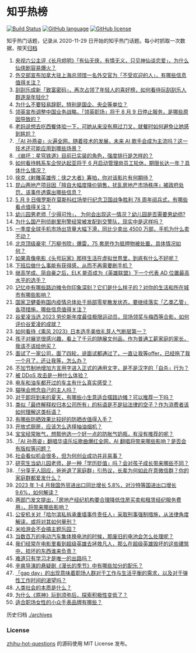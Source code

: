 # 知乎热榜
[![Build Status](https://github.com/ToWeLong/zhihu-hot-questions/workflows/CI/badge.svg)](https://github.com/ToWeLong/zhihu-hot-questions/actions)
[![GitHub language](https://img.shields.io/badge/language-golang-orange.svg)](https://golang.org/)
[![GitHub license](https://img.shields.io/github/license/ToWeLong/zhihu-hot-questions)](https://github.com/ToWeLong/zhihu-hot-questions/blob/main/LICENSE)

知乎热门话题，记录从 2020-11-29 日开始的知乎热门话题。每小时抓取一次数据，按天[归档](./archives)

<!-- BEGIN -->

1. [央视六公主评《长月烬明》「有仙无侠，有情无义，只见神仙谈恋爱」，为什么仙侠剧容易爆火？](https://www.zhihu.com/question/599658769)
1. [外交部宣布加拿大驻上海总领馆一名外交官为「不受欢迎的人」，有哪些信息值得关注？](https://www.zhihu.com/question/599922252)
1. [刮刮乐成新「致富密码」，再次占领了年轻人的喜好榜，如何看待玩刮刮乐人群逐渐年轻化?](https://www.zhihu.com/question/599396026)
1. [为什么不要轻易辞职，特别是国企、央企等单位？](https://www.zhihu.com/question/335344402)
1. [领英宣布调整中国业务战略，「领英职场」将于 8 月 9 日停止服务，是哪些原因导致的？](https://www.zhihu.com/question/599911792)
1. [老妈说想去吃西餐体验一下，可她从来没有用过刀叉，就餐时如何避免让她感到尴尬？](https://www.zhihu.com/question/587590960)
1. [「AI 孙燕姿」火遍全网，随着技术的发展，未来 AI 歌手会成为主流吗？这一技术还可能应用到哪些场景？](https://www.zhihu.com/question/599898172)
1. [《崩坏：星穹铁道》目前已实装的角色，强度排行是怎样的？](https://www.zhihu.com/question/598251772)
1. [如何看待韩系车企悦达起亚将于 6 月启动管理岗员工轮休，期限长达一年？具体什么情况？](https://www.zhihu.com/question/599750968)
1. [徐克《射雕英雄传：侠之大者》筹拍，你对该影片有何期待？](https://www.zhihu.com/question/597889816)
1. [昆山两地产项目因「擅自大幅度降价销售，扰乱房地产市场秩序」被政府处罚，该事件透露出哪些信息？](https://www.zhihu.com/question/599712974)
1. [5 月 9 日俄罗斯在莫斯科红场举行纪念卫国战争胜利 78 周年阅兵式，有哪些看点值得关注？](https://www.zhihu.com/question/599725798)
1. [幼儿园男老师「少得可怜」， 为何会出现这一情况？幼儿园是否需要男幼师?](https://www.zhihu.com/question/599846930)
1. [为什么国产刑侦剧里刑警经常被发配到交警队，现实中是这样吗？](https://www.zhihu.com/question/599216611)
1. [一季度全球手机市场出货量大幅下滑，同比少卖出 4500 万部，手机为什么卖不动？](https://www.zhihu.com/question/599616007)
1. [北京顶级豪宅「万柳书院」爆雷，75 套房作为抵押物被处置，具体情况如何？](https://www.zhihu.com/question/599898282)
1. [如果真像电影《头号玩家》那样生活在虚拟世界里，到底有什么不好呢？](https://www.zhihu.com/question/497548903)
1. [下班后做什么事能有获得感，从而不再需要刷手机？](https://www.zhihu.com/question/599548426)
1. [继高学成、简自豪之后，ELK 能否成为《英雄联盟》下一个代表 AD 位置最高水平的选手？](https://www.zhihu.com/question/599017298)
1. [记忆中有哪些路边摊令你印象深刻？它们是什么样子的？对你的生活和所在城市有哪些影响？](https://www.zhihu.com/question/599412785)
1. [国家卫健委称国内疫情总体处于局部零星散发状态，要继续落实「乙类乙管」各项措施，哪些信息值得关注？](https://www.zhihu.com/question/599732958)
1. [谷爱凌当选 2023 劳伦斯年度最佳极限运动员，现场领奖与梅西等合影，如何评价谷爱凌的成就？](https://www.zhihu.com/question/599888032)
1. [如何看待《乘风 2023》日本选手美依礼芽人气断层第一？](https://www.zhihu.com/question/599629202)
1. [孩子对展览很感兴趣，看上了千元的随展文创品，作为普通工薪家庭的家长，我该不该给他买？](https://www.zhihu.com/question/598236528)
1. [面试了一家公司，面了四轮，说面试都通过了，一直让我等offer，已经拖了我一个月了，还让我等，怎么办？](https://www.zhihu.com/question/302263572)
1. [不加节制地增加方言用字进入正式的通用文字，是不是汉字的「自杀」行为？](https://www.zhihu.com/question/589756936)
1. [被 DDoS 攻击是一种什么体验？](https://www.zhihu.com/question/479481985)
1. [电车和油车都开过的车主有什么真实感受？](https://www.zhihu.com/question/581144687)
1. [猫咪会想念自己的主人吗？](https://www.zhihu.com/question/358000761)
1. [对于即将到来的夏天，有哪些小生意适合摆路边摊？可以推荐一下吗？](https://www.zhihu.com/question/599412739)
1. [类似「最终解释权归本公司所有」的标语是不是钻法律的空子？作为消费者该如何理解这类标语？](https://www.zhihu.com/question/599165768)
1. [有哪些防晒效果比较好的防晒衣值得入手？](https://www.zhihu.com/question/588388844)
1. [开放式厨房，应该怎么选择抽油烟机？](https://www.zhihu.com/question/598543345)
1. [宝宝经常胀气，想帮他选一个好一点的防胀气奶瓶，有没有推荐的呢？](https://www.zhihu.com/question/477238465)
1. [「AI 孙燕姿」翻唱华语乐坛歌曲爆红全网，AI 翻唱将带来哪些影响？是否会有版权等问题？](https://www.zhihu.com/question/599887578)
1. [社会看似机会很多，但为何创业成功并非易事？](https://www.zhihu.com/question/599324964)
1. [研究生当幼儿园老师，是一种「学历贬值」吗？会对孩子成长带来哪些不同？](https://www.zhihu.com/question/599846629)
1. [「分享无人回应，爸爸退了家庭群」引热议，长辈为何如此在意微信群？你的家庭群都爱发什么？](https://www.zhihu.com/question/599229454)
1. [2023 年 1-4 月我国外贸进出口同比增长 5.8%，对沙特等国进出口增长 9.6%，如何解读？](https://www.zhihu.com/question/599909676)
1. [两部门发文提出，「房地产经纪机构要合理降低住房买卖和租赁经纪服务费用」，将带来哪些影响？](https://www.zhihu.com/question/599745181)
1. [公安机关对「哈尔滨私拆承重墙事件责任人」采取刑事强制措施，从法律角度解读，或将对其如何量刑？](https://www.zhihu.com/question/599918185)
1. [米哈游会不会搞主题乐园？](https://www.zhihu.com/question/599723069)
1. [当数百万的电动汽车集体换电池的时候，那废旧的电池会怎么处理呢？](https://www.zhihu.com/question/582646732)
1. [我们经常在电影里看到超级英雄去拯救凡人，那么在超级英雄毁坏的这些建筑中，损坏的东西谁来负责？](https://www.zhihu.com/question/598239709)
1. [难道只有学习才是唯一的出路吗？](https://www.zhihu.com/question/599488033)
1. [辛爽导演的悬疑剧《漫长的季节》中有哪些加分的配乐？](https://www.zhihu.com/question/598442182)
1. [「gap day」的出现意味着职场人群对于工作与生活平衡的需求，以及对于弹性工作时间的渴望吗？](https://www.zhihu.com/question/599910577)
1. [人类社会的本质是什么？](https://www.zhihu.com/question/320166260)
1. [为什么《原神》玩到须弥后，探索积极性变低了？](https://www.zhihu.com/question/581987003)
1. [适合职场女性的小众手表品牌有哪些？](https://www.zhihu.com/question/584550536)

<!-- END -->

历史归档 [./archives](./archives)


### License
[zhihu-hot-questions](https://github.com/towelong/zhihu-hot-questions) 的源码使用 MIT License 发布。
